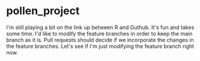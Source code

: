 # pollen_project
I'm still playing a bit on the link up between R and Guthub. It's fun and takes some time.
I'd like to modify the feature branches in order to keep the main branch as it is. Pull requests should decide if we incorporate the changes in the feature branches.
Let's see if I'm just modifying the feature branch right now.